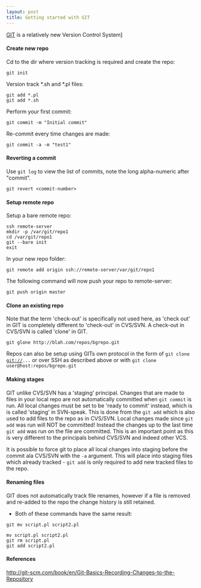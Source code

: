 ```yaml
---
layout: post 
title: Getting started with GIT
---
```


[GIT](http://git-scm.com) is a relatively new Version Control System\]

#### Create new repo

Cd to the dir where version tracking is required and create the repo:

    git init

Version track \*.sh and \*.pl files:

    git add *.pl
    git add *.sh

Perform your first commit:

    git commit -m "Initial commit"

Re-commit every time changes are made:

    git commit -a -m "test1"

#### Reverting a commit

Use `git log` to view the list of commits, note the long alpha-numeric
after \"commit\".

    git revert <commit-number>

#### Setup remote repo

Setup a bare remote repo:

    ssh remote-server
    mkdir -p /var/git/repo1
    cd /var/git/repo1
    git --bare init
    exit

In your new repo folder:

    git remote add origin ssh://remote-server/var/git/repo1

The following command will now push your repo to remote-server:

    git push origin master

#### Clone an existing repo

Note that the term \'check-out\' is specifically not used here, as
\'check out\' in GIT is completely different to \'check-out\' in
CVS/SVN. A check-out in CVS/SVN is called \'clone\' in GIT.

    git glone http://blah.com/repos/bgrepo.git

Repos can also be setup using GITs own protocol in the form of
`git clone `[`git://`](git://)`...` or over SSH as described above or
with `git clone user@host:repos/bgrepo.git`

#### Making stages

GIT unlike CVS/SVN has a \'staging\' principal. Changes that are made to
files in your local repo are not automatically committed when
`git commit` is run. All local changes must be set to be \'ready to
commit\' instead, which is is called \'staging\' in SVN-speak. This is
done from the `git add` which is also used to add files to the repo as
in CVS/SVN. Local changes made since `git add` was run will NOT be
committed! Instead the changes up to the last time `git add` was run on
the file are committed. This is an important point as this is very
different to the principals behind CVS/SVN and indeed other VCS.

It is possible to force git to place all local changes into staging
before the commit ala CVS/SVN with the `-a` argument. This will place
into staging files which already tracked - `git add` is only required to
add new tracked files to the repo.

#### Renaming files

GIT does not automatically track file renames, however if a file is
removed and re-added to the repo the change history is still retained.

-   Both of these commands have the same result:

<!-- -->

    git mv script.pl script2.pl

    mv script.pl script2.pl
    git rm script.pl
    git add script2.pl

#### References

<http://git-scm.com/book/en/Git-Basics-Recording-Changes-to-the-Repository>

